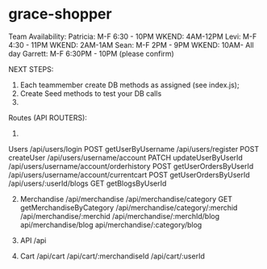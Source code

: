 # grace-shopper


Team Availability:
Patricia: M-F 6:30 - 10PM  WKEND: 4AM-12PM
Levi: M-F 4:30 - 11PM WKEND: 2AM-1AM
Sean: M-F 2PM - 9PM WKEND: 10AM- All day
Garrett: M-F 6:30PM - 10PM (please confirm)


NEXT STEPS:
1. Each teammember create DB methods as assigned (see index.js);
2. Create Seed methods to test your DB calls
3. 

Routes (API ROUTERS):

1. 

Users
    /api/users/login    POST getUserByUsername
    /api/users/register POST createUser
    /api/users/username/account PATCH updateUserByUserId
    /api/users/username/account/orderhistory POST getUserOrdersByUserId
    /api/users/username/account/currentcart POST getUserOrdersByUserId
    /api/users/:userId/blogs GET getBlogsByUserId


2. Merchandise
    /api/merchandise
    /api/merchandise/category GET getMerchandiseByCategory
    /api/merchandise/category/:merchid
    /api/merchandise/:merchid
    /api/merchandise/:merchId/blog
    api/merchandise/blog
    api/merchandise/:category/blog
    

5. API
    /api


7. Cart
    /api/cart
    /api/cart/:merchandiseId
    /api/cart/:userId
    